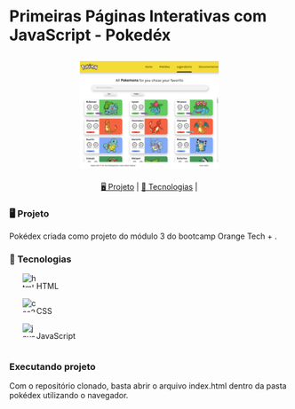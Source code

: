 
<h1> Primeiras Páginas Interativas com JavaScript - Pokedéx</h1>
<h2 align="center">
    <img src="src/assets/pokedex.png" width="250px">
</h2>
<p align="center">
    <a href="#projeto">🖥️ Projeto</a> |
    <a href="#tecnologias">🚀 Tecnologias</a> |
</p>

<h3 id="projeto">
    🖥️ Projeto
</h3>
<p>
    Pokédex criada como projeto do módulo 3 do bootcamp Orange Tech + .
</p>


<h3 id="tecnologias">
    🚀 Tecnologias
</h3>
<ul style ="list-style-type:none">
        <li style="display:flex;      align-items:stretch"> 
            <img width="25" height="25" src="https://img.icons8.com/color/48/html-5--v1.png" alt="html-5--v1"/> 
            <p style="text-align:center">HTML</p>
        </li>
        <li style="display:flex"> 
            <img width="25" height="25" src="https://img.icons8.com/color/48/css3.png" alt="css3"/>
            <p>CSS</p>
        </li>
        <li style="display:flex;align-items:stretch"> 
            <img width="25" height="25" src="https://img.icons8.com/color/25/javascript--v1.png" alt="javascript--v1"/>
            <p style="text-align:center">JavaScript</p>
        </li>
    </ul>

<h3>
    Executando projeto
</h3>
<p>Com o repositório clonado, basta abrir o arquivo index.html dentro da pasta pokédex utilizando o navegador.</p>
